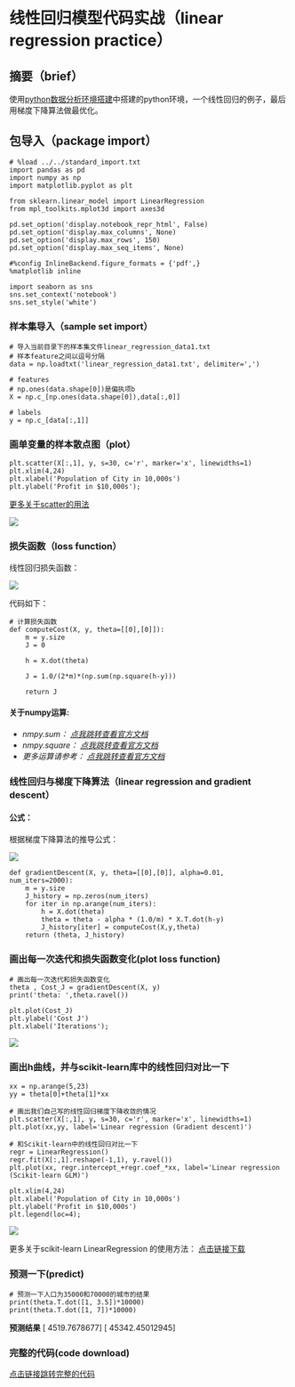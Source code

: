 # 线性回归模型代码实战（linear regression practice）

## 摘要（brief）

使用[python数据分析环境搭建](https://github.com/bobkentt/Learning-machine-from-scratch-/blob/master/practice/python-environment-install.md)中搭建的python环境，一个线性回归的例子，最后用梯度下降算法做最优化。

## 包导入（package import）

```
# %load ../../standard_import.txt
import pandas as pd
import numpy as np
import matplotlib.pyplot as plt

from sklearn.linear_model import LinearRegression
from mpl_toolkits.mplot3d import axes3d

pd.set_option('display.notebook_repr_html', False)
pd.set_option('display.max_columns', None)
pd.set_option('display.max_rows', 150)
pd.set_option('display.max_seq_items', None)

#%config InlineBackend.figure_formats = {'pdf',}
%matplotlib inline  

import seaborn as sns
sns.set_context('notebook')
sns.set_style('white')
```
### 样本集导入（sample set import）

```
# 导入当前目录下的样本集文件linear_regression_data1.txt
# 样本feature之间以逗号分隔
data = np.loadtxt('linear_regression_data1.txt', delimiter=',')

# features
# np.ones(data.shape[0])是偏执项b
X = np.c_[np.ones(data.shape[0]),data[:,0]]

# labels
y = np.c_[data[:,1]]

```

### 画单变量的样本散点图（plot）

```
plt.scatter(X[:,1], y, s=30, c='r', marker='x', linewidths=1)
plt.xlim(4,24)
plt.xlabel('Population of City in 10,000s')
plt.ylabel('Profit in $10,000s');
```
[更多关于scatter的用法](https://github.com/bobkentt/Learning-machine-from-scratch-/blob/master/practice/[matplotlib_pyplot/scatter.md)

![](https://github.com/bobkentt/Learning-machine-from-scratch-pic/blob/master/practice/pic/20170527145408.jpg)

### 损失函数（loss function）

线性回归损失函数：

![](http://images.cnitblog.com/blog2015/633472/201503/262045294426265.jpg)

代码如下：

```
# 计算损失函数
def computeCost(X, y, theta=[[0],[0]]):
    m = y.size
    J = 0

    h = X.dot(theta)

    J = 1.0/(2*m)*(np.sum(np.square(h-y)))

    return J
```

#### 关于numpy运算:
* *nmpy.sum：
[点我跳转查看官方文档](https://docs.scipy.org/doc/numpy/reference/generated/numpy.sum.html#numpy.sum)*
* *nmpy.square：
[点我跳转查看官方文档](https://docs.scipy.org/doc/numpy/reference/generated/numpy.square.html#numpy.square)*
* *更多运算请参考：
[点我跳转查看官方文档](https://docs.scipy.org/doc/numpy/reference/routines.math.html)*

### 线性回归与梯度下降算法（linear regression and gradient descent）

#### 公式：

根据梯度下降算法的推导公式：

![](https://github.com/bobkentt/Learning-machine-from-scratch-pic/blob/master/practice/pic/20170527192321.jpg)

```
def gradientDescent(X, y, theta=[[0],[0]], alpha=0.01, num_iters=2000):
    m = y.size
    J_history = np.zeros(num_iters)
    for iter in np.arange(num_iters):
        h = X.dot(theta)
        theta = theta - alpha * (1.0/m) * X.T.dot(h-y)
        J_history[iter] = computeCost(X,y,theta)
    return (theta, J_history)
```

### 画出每一次迭代和损失函数变化(plot loss function)

```
# 画出每一次迭代和损失函数变化
theta , Cost_J = gradientDescent(X, y)
print('theta: ',theta.ravel())

plt.plot(Cost_J)
plt.ylabel('Cost J')
plt.xlabel('Iterations');
```

![](https://github.com/bobkentt/Learning-machine-from-scratch-pic/blob/master/practice/pic/20170527193711.jpg)

### 画出h曲线，并与scikit-learn库中的线性回归对比一下

```
xx = np.arange(5,23)
yy = theta[0]+theta[1]*xx

# 画出我们自己写的线性回归梯度下降收敛的情况
plt.scatter(X[:,1], y, s=30, c='r', marker='x', linewidths=1)
plt.plot(xx,yy, label='Linear regression (Gradient descent)')

# 和Scikit-learn中的线性回归对比一下
regr = LinearRegression()
regr.fit(X[:,1].reshape(-1,1), y.ravel())
plt.plot(xx, regr.intercept_+regr.coef_*xx, label='Linear regression (Scikit-learn GLM)')

plt.xlim(4,24)
plt.xlabel('Population of City in 10,000s')
plt.ylabel('Profit in $10,000s')
plt.legend(loc=4);
```

![](https://github.com/bobkentt/Learning-machine-from-scratch-pic/blob/master/practice/pic/20170527200139.jpg)

更多关于scikit-learn LinearRegression 的使用方法：
[点击链接下载](http://scikit-learn.org/stable/modules/generated/sklearn.linear_model.LinearRegression.html)

### 预测一下(predict)
```
# 预测一下人口为35000和70000的城市的结果
print(theta.T.dot([1, 3.5])*10000)
print(theta.T.dot([1, 7])*10000)
```

**预测结果**
[ 4519.7678677]
[ 45342.45012945]

### 完整的代码(code download)
[点击链接跳转完整的代码](https://github.com/bobkentt/Learning-machine-from-scratch-/blob/master/practice/code/linear_regression_practice/linear_regression_practice.ipynb)
